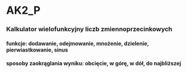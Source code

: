 # AK2_P

### Kalkulator wielofunkcyjny liczb zmiennoprzecinkowych

#### funkcje:  dodawanie, odejmowanie, mnożenie, dzielenie, pierwiastkowanie, sinus
#### sposoby zaokrąglania wyniku:  obcięcie, w górę, w dół, do najbliższej

